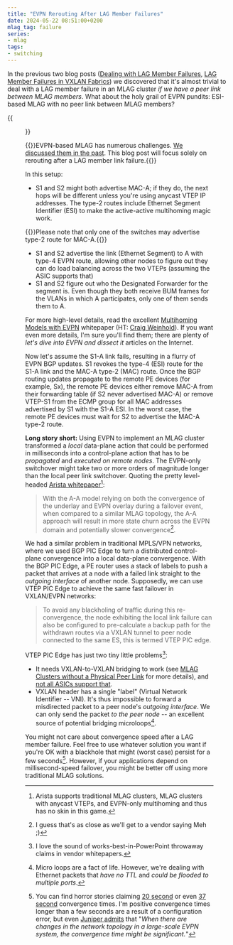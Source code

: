 ```yaml
---
title: "EVPN Rerouting After LAG Member Failures"
date: 2024-05-22 08:51:00+0200
mlag_tag: failure
series:
- mlag
tags:
- switching
---
```

In the previous two blog posts ([Dealing with LAG Member Failures](/2024/05/mlag-lag-member-rerouting.html), [LAG Member Failures in VXLAN Fabrics](/2024/05/mlag-vxlan-rerouting.html))  we discovered that it's almost trivial to deal with a LAG member failure in an MLAG cluster *if we have a peer link between MLAG members*. What about the holy grail of EVPN pundits: ESI-based MLAG with no peer link between MLAG members?
<!--more-->
{{<figure src="/2024/05/mlag-evpn-only.png" caption="EVPN-based MLAG">}}

{{<note warn>}}EVPN-based MLAG has numerous challenges. [We discussed them in the past](/2022/11/mlag-vxlan-evpn.html). This blog post will focus solely on rerouting after a LAG member link failure.{{</note>}}

In this setup:

* S1 and S2 might both advertise MAC-A; if they do, the next hops will be different unless you're using anycast VTEP IP addresses. The type-2 routes include Ethernet Segment Identifier (ESI) to make the active-active multihoming magic work.

{{<note info>}}Please note that only one of the switches may advertise type-2 route for MAC-A.{{</note>}}

* S1 and S2 advertise the link (Ethernet Segment) to A with type-4 EVPN route, allowing other nodes to figure out they can do load balancing across the two VTEPs (assuming the ASIC supports that)
* S1 and S2 figure out who the Designated Forwarder for the segment is. Even though they both receive BUM frames for the VLANs in which A participates, only one of them sends them to A.

For more high-level details, read the excellent [Multihoming Models with EVPN](https://www.arista.com/assets/data/pdf/Whitepapers/EVPN-DC-Multihoming-for-Resiliency-WP.pdf) whitepaper (HT: [Craig Weinhold](https://www.linkedin.com/in/craig-weinhold-0230236/)). If you want even more details, I'm sure you'll find them; there are plenty of *let's dive into EVPN and dissect it* articles on the Internet. 

Now let's assume the S1-A link fails, resulting in a flurry of EVPN BGP updates. S1 revokes the type-4 (ESI) route for the S1-A link and the MAC-A type-2 (MAC) route. Once the BGP routing updates propagate to the remote PE devices (for example, Sx), the remote PE devices either remove MAC-A from their forwarding table (if S2 never advertised MAC-A) or remove VTEP-S1 from the ECMP group for all MAC addresses advertised by S1 with the S1-A ESI. In the worst case, the remote PE devices must wait for S2 to advertise the MAC-A type-2 route.

**Long story short:** Using EVPN to implement an MLAG cluster transformed a *local* data-plane action that could be performed in milliseconds into a control-plane action that has to be *propagated* and *executed on remote nodes*. The EVPN-only switchover might take two or more orders of magnitude longer than the local peer link switchover. Quoting the pretty level-headed [Arista whitepaper](https://www.arista.com/assets/data/pdf/Whitepapers/EVPN-DC-Multihoming-for-Resiliency-WP.pdf)[^NBG]:

[^NBG]: Arista supports traditional MLAG clusters, MLAG clusters with anycast VTEPs, and EVPN-only multihoming and thus has no skin in this game.

> With the A-A model relying on both the convergence of the underlay and EVPN overlay during a failover event, when compared to a similar MLAG topology, the A-A approach will result in more state churn across the EVPN domain and potentially slower convergence[^MEH].

[^MEH]: I guess that's as close as we'll get to a vendor saying Meh ;)

We had a similar problem in traditional MPLS/VPN networks, where we used BGP PIC Edge to turn a distributed control-plane convergence into a local data-plane convergence. With the BGP PIC Edge, a PE router uses a stack of labels to push a packet that arrives at a node with a failed link straight to the *outgoing interface* of another node. Supposedly, we can use VTEP PIC Edge to achieve the same fast failover in VXLAN/EVPN networks:

> To avoid any blackholing of traffic during this re-convergence, the node exhibiting the local link failure can also be configured to pre-calculate a backup path for the withdrawn routes via a VXLAN tunnel to peer node connected to the same ES, this is termed VTEP PIC edge.

[^TAC]: I love the sound of works-best-in-PowerPoint throwaway claims in vendor whitepapers.

VTEP PIC Edge has just two tiny little problems[^TAC]:

* It needs VXLAN-to-VXLAN bridging to work (see [MLAG Clusters without a Physical Peer Link](/2023/05/mlag-without-peer-link.html) for more details), and [not all ASICs support that](https://blog.ipspace.net/2022/06/vxlan-bridging-dci.html).
* VXLAN header has a single "label" (Virtual Network Identifier -- VNI). It's thus impossible to forward a misdirected packet to a peer node's *outgoing interface*. We can only send the packet *to the peer node* -- an excellent source of potential bridging microloops[^ML].

[^ML]: Micro loops are a fact of life. However, we're dealing with Ethernet packets that *have no TTL* and *could be flooded to multiple ports*.

You might not care about convergence speed after a LAG member failure. Feel free to use whatever solution you want if you're OK with a blackhole that might (worst case) persist for a few seconds[^FW]. However, if your applications depend on millisecond-speed failover, you might be better off using more traditional MLAG solutions.

[^FW]: You can find horror stories claiming [20 second](https://community.cisco.com/t5/xr-os-and-platforms/evpn-convergence-time-in-a-multihome-setup-is-about-20-seconds-2/td-p/4655483) or even [37 second](https://nwktimes.blogspot.com/2019/06/evpn-esi-multihoming-part-ii-fast.html?showComment=1684930416882#c1399268855376082187) convergence times. I'm positive convergence times longer than a few seconds are a result of a configuration error, but even [Juniper admits](https://www.juniper.net/documentation/us/en/software/junos/evpn-vxlan/topics/concept/evpn-bgp-multihoming-overview.html) that "*‌When there are changes in the network topology in a large-scale EVPN system, the convergence time might be significant.*"